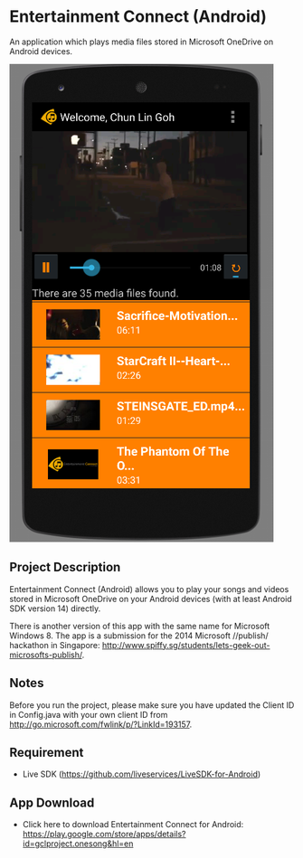 Entertainment Connect (Android)
=======================

An application which plays media files stored in Microsoft OneDrive on Android devices.

![Entertainment Connect (Android)](github-image/EntertainmentConnect.png?raw=true)

## Project Description

Entertainment Connect (Android) allows you to play your songs and videos stored in Microsoft OneDrive on your Android devices (with at least Android SDK version 14) directly.

There is another version of this app with the same name for Microsoft Windows 8. The app is a submission for the 2014 Microsoft //publish/ hackathon in Singapore: http://www.spiffy.sg/students/lets-geek-out-microsofts-publish/.

## Notes

Before you run the project, please make sure you have updated the Client ID in Config.java with your own client ID from http://go.microsoft.com/fwlink/p/?LinkId=193157.

## Requirement

 * Live SDK (https://github.com/liveservices/LiveSDK-for-Android)

## App Download

 * Click here to download Entertainment Connect for Android: https://play.google.com/store/apps/details?id=gclproject.onesong&hl=en
